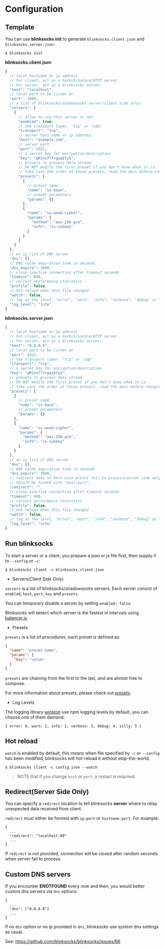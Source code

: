 # Configuration

## Template

You can use **blinksocks init** to generate `blinksocks.client.json` and `blinksocks.server.json`:

```
$ blinksocks init
```

**blinksocks.client.json**

```js
{
  // local hostname or ip address
  // For client, act as a Socks5/Socks4/HTTP server.
  // For server, act as a blinksocks server.
  "host": "localhost",
  // local port to be listen on
  "port": 1080,
  // a list of blinksocks/shadowsocks server(client side only)
  "servers": [
    {
      // allow to use this server or not
      "enabled": true,
      // the transport layer, "tcp" or "udp"
      "transport": "tcp",
      // server host name or ip address
      "host": "example.com",
      // server port
      "port": 4321,
      // a secret key for encryption/description
      "key": "qM]ns7?7rgxq$fyS",
      // presets to process data stream
      // DO NOT modify the first preset if you don't know what it is.
      // Take care the order of those presets, read the docs before changing them.
      "presets": [
        {
          // preset name
          "name": "ss-base",
          // preset parameters
          "params": {}
        },
        {
          "name": "ss-aead-cipher",
          "params": {
            "method": "aes-256-gcm",
            "info": "ss-subkey"
          }
        }
      ]
    }
  ],
  // an ip list of DNS server
  "dns": [],
  // DNS cache expiration time in seconds
  "dns_expire": 3600,
  // close inactive connection after timeout seconds
  "timeout": 600,
  // collect performance statistics
  "profile": false,
  // hot-reload when this file changed
  "watch": false,
  // log at the level, "error", "warn", "info", "verbose", "debug" or "silly"
  "log_level": "info"
}
```

**blinksocks.server.json**

```js
{
  // local hostname or ip address
  // For client, act as a Socks5/Socks4/HTTP server.
  // For server, act as a blinksocks server.
  "host": "0.0.0.0",
  // local port to be listen on
  "port": 4321,
  // the transport layer, "tcp" or "udp"
  "transport": "tcp",
  // a secret key for encryption/description
  "key": "qM]ns7?7rgxq$fyS",
  // presets to process data stream
  // DO NOT modify the first preset if you don't know what it is.
  // Take care the order of those presets, read the docs before changing them.
  "presets": [
    {
      // preset name
      "name": "ss-base",
      // preset parameters
      "params": {}
    },
    {
      "name": "ss-aead-cipher",
      "params": {
        "method": "aes-256-gcm",
        "info": "ss-subkey"
      }
    }
  ],
  // an ip list of DNS server
  "dns": [],
  // DNS cache expiration time in seconds
  "dns_expire": 3600,
  // redirect data to here once preset fail to process(server side only)
  // Should be formed with "host:port".
  "redirect": "",
  // close inactive connection after timeout seconds
  "timeout": 600,
  // collect performance statistics
  "profile": false,
  // hot-reload when this file changed
  "watch": false,
  // log at the level, "error", "warn", "info", "verbose", "debug" or "silly"
  "log_level": "info"
}
```

## Run blinksocks

To start a server or a client, you prepare a json or js file first, then supply it to `--config` or `-c`:

```
$ blinksocks client -c blinksocks.client.json
```

* Servers(Client Side Only)

`servers` is a list of blinksocks/shadowsocks servers. Each server consist of `enabled`, `host`, `port`, `key` and `presets`.

You can temporary disable a server by setting `enabled: false`.

Blinksocks will detect which server is the fastest in intervals using [balancer.js](../../src/core/balancer.js).

* Presets

`presets` is a list of procedures, each preset is defined as:

```json
{
  "name": "preset-name",
  "params": {
    "key": "value"
  }
}
```

`presets` are chaining from the first to the last, and are almost free to compose.

For more information about presets, please check out [presets](../presets).

* Log Levels

The logging library [winston](https://github.com/winstonjs/winston) use
npm logging levels by default, you can choose one of them demand:

```
{ error: 0, warn: 1, info: 2, verbose: 3, debug: 4, silly: 5 }
```

## Hot reload

`watch` is enabled by default, this means when file specified by `-c` or `--config` has been modified,
blinksocks will hot-reload it without stop-the-world.

```
$ blinksocks client -c config.json --watch
```

> NOTE that if you change `host` or `port`, a restart is required.

## Redirect(Server Side Only)

You can specify a `redirect` location to tell blinksocks **server** where to relay unexpected data received
from client.

`redirect` must either be formed with `ip:port` or `hostname:port`. For example:

```
{
  ...
  "redirect": "localhost:80"
  ...
}
```

If `redirect` is not provided, connection will be closed after random seconds when server fail to process.

## Custom DNS servers

If you encounter **ENOTFOUND** every now and then, you would better custom dns servers via `dns` options:

```
{
  ...
  "dns": ["8.8.8.8"]
  ...
}
```

If no `dns` option or no ip provided in `dns`, blinksocks use system dns settings as usual.

See: https://github.com/blinksocks/blinksocks/issues/66
